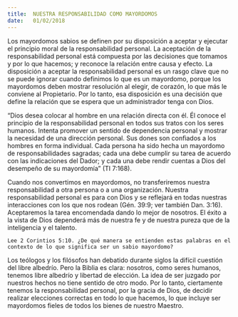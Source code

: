 ```yaml
---
title:  NUESTRA RESPONSABILIDAD COMO MAYORDOMOS
date:   01/02/2018
---
```


Los mayordomos sabios se definen por su disposición a aceptar y ejecutar el principio moral de la responsabilidad personal. La aceptación de la responsabilidad personal está compuesta por las decisiones que tomamos y por lo que hacemos; y reconoce la relación entre causa y efecto. La disposición a aceptar la responsabilidad personal es un rasgo clave que no se puede ignorar cuando definimos lo que es un mayordomo, porque los mayordomos deben mostrar resolución al elegir, de corazón, lo que más le conviene al Propietario. Por lo tanto, esa disposición es una decisión que define la relación que se espera que un administrador tenga con Dios. 

“Dios desea colocar al hombre en una relación directa con él. Él conoce el principio de la responsabilidad personal en todos sus tratos con los seres humanos. Intenta promover un sentido de dependencia personal y mostrar la necesidad de una dirección personal. Sus dones son confiados a los hombres en forma individual. Cada persona ha sido hecha un mayordomo de responsabilidades sagradas; cada una debe cumplir su tarea de acuerdo con las indicaciones del Dador; y cada una debe rendir cuentas a Dios del desempeño de su mayordomía” (TI 7:168). 

Cuando nos convertimos en mayordomos, no transferiremos nuestra responsabilidad a otra persona o a una organización. Nuestra responsabilidad personal es para con Dios y se reflejará en todas nuestras interacciones con los que nos rodean (Gén. 39:9; ver también Dan. 3:16). Aceptaremos la tarea encomendada dando lo mejor de nosotros. El éxito a la vista de Dios dependerá más de nuestra fe y de nuestra pureza que de la inteligencia y el talento. 

`Lee 2 Corintios 5:10. ¿De qué manera se entienden estas palabras en el contexto de lo que significa ser un sabio mayordomo?`

Los teólogos y los filósofos han debatido durante siglos la difícil cuestión del libre albedrío. Pero la Biblia es clara: nosotros, como seres humanos, tenemos libre albedrío y libertad de elección. La idea de ser juzgado por nuestros hechos no tiene sentido de otro modo. Por lo tanto, ciertamente tenemos la responsabilidad personal, por la gracia de Dios, de decidir realizar elecciones correctas en todo lo que hacemos, lo que incluye ser mayordomos fieles de todos los bienes de nuestro Maestro. 